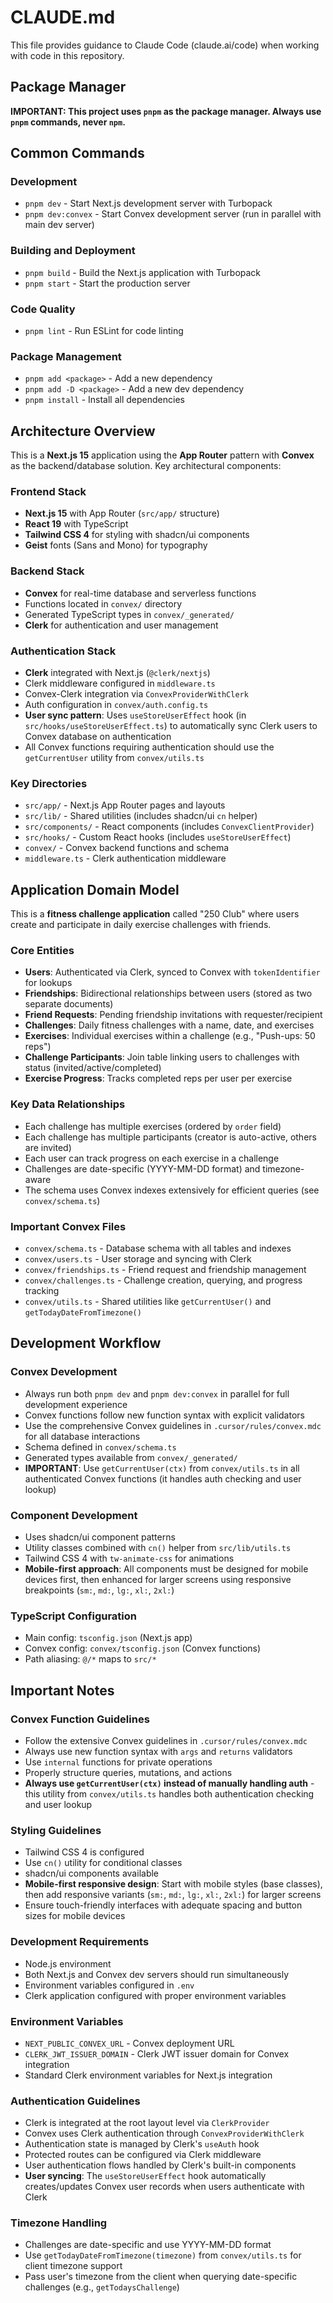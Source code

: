 # CLAUDE.md

This file provides guidance to Claude Code (claude.ai/code) when working with code in this repository.

## Package Manager

**IMPORTANT: This project uses `pnpm` as the package manager. Always use `pnpm` commands, never `npm`.**

## Common Commands

### Development
- `pnpm dev` - Start Next.js development server with Turbopack
- `pnpm dev:convex` - Start Convex development server (run in parallel with main dev server)

### Building and Deployment
- `pnpm build` - Build the Next.js application with Turbopack
- `pnpm start` - Start the production server

### Code Quality
- `pnpm lint` - Run ESLint for code linting

### Package Management
- `pnpm add <package>` - Add a new dependency
- `pnpm add -D <package>` - Add a new dev dependency
- `pnpm install` - Install all dependencies

## Architecture Overview

This is a **Next.js 15** application using the **App Router** pattern with **Convex** as the backend/database solution. Key architectural components:

### Frontend Stack
- **Next.js 15** with App Router (`src/app/` structure)
- **React 19** with TypeScript
- **Tailwind CSS 4** for styling with shadcn/ui components
- **Geist** fonts (Sans and Mono) for typography

### Backend Stack
- **Convex** for real-time database and serverless functions
- Functions located in `convex/` directory
- Generated TypeScript types in `convex/_generated/`
- **Clerk** for authentication and user management

### Authentication Stack
- **Clerk** integrated with Next.js (`@clerk/nextjs`)
- Clerk middleware configured in `middleware.ts`
- Convex-Clerk integration via `ConvexProviderWithClerk`
- Auth configuration in `convex/auth.config.ts`
- **User sync pattern**: Uses `useStoreUserEffect` hook (in `src/hooks/useStoreUserEffect.ts`) to automatically sync Clerk users to Convex database on authentication
- All Convex functions requiring authentication should use the `getCurrentUser` utility from `convex/utils.ts`

### Key Directories
- `src/app/` - Next.js App Router pages and layouts
- `src/lib/` - Shared utilities (includes shadcn/ui `cn` helper)
- `src/components/` - React components (includes `ConvexClientProvider`)
- `src/hooks/` - Custom React hooks (includes `useStoreUserEffect`)
- `convex/` - Convex backend functions and schema
- `middleware.ts` - Clerk authentication middleware

## Application Domain Model

This is a **fitness challenge application** called "250 Club" where users create and participate in daily exercise challenges with friends.

### Core Entities
- **Users**: Authenticated via Clerk, synced to Convex with `tokenIdentifier` for lookups
- **Friendships**: Bidirectional relationships between users (stored as two separate documents)
- **Friend Requests**: Pending friendship invitations with requester/recipient
- **Challenges**: Daily fitness challenges with a name, date, and exercises
- **Exercises**: Individual exercises within a challenge (e.g., "Push-ups: 50 reps")
- **Challenge Participants**: Join table linking users to challenges with status (invited/active/completed)
- **Exercise Progress**: Tracks completed reps per user per exercise

### Key Data Relationships
- Each challenge has multiple exercises (ordered by `order` field)
- Each challenge has multiple participants (creator is auto-active, others are invited)
- Each user can track progress on each exercise in a challenge
- Challenges are date-specific (YYYY-MM-DD format) and timezone-aware
- The schema uses Convex indexes extensively for efficient queries (see `convex/schema.ts`)

### Important Convex Files
- `convex/schema.ts` - Database schema with all tables and indexes
- `convex/users.ts` - User storage and syncing with Clerk
- `convex/friendships.ts` - Friend request and friendship management
- `convex/challenges.ts` - Challenge creation, querying, and progress tracking
- `convex/utils.ts` - Shared utilities like `getCurrentUser()` and `getTodayDateFromTimezone()`

## Development Workflow

### Convex Development
- Always run both `pnpm dev` and `pnpm dev:convex` in parallel for full development experience
- Convex functions follow new function syntax with explicit validators
- Use the comprehensive Convex guidelines in `.cursor/rules/convex.mdc` for all database interactions
- Schema defined in `convex/schema.ts`
- Generated types available from `convex/_generated/`
- **IMPORTANT**: Use `getCurrentUser(ctx)` from `convex/utils.ts` in all authenticated Convex functions (it handles auth checking and user lookup)

### Component Development
- Uses shadcn/ui component patterns
- Utility classes combined with `cn()` helper from `src/lib/utils.ts`
- Tailwind CSS 4 with `tw-animate-css` for animations
- **Mobile-first approach**: All components must be designed for mobile devices first, then enhanced for larger screens using responsive breakpoints (`sm:`, `md:`, `lg:`, `xl:`, `2xl:`)

### TypeScript Configuration
- Main config: `tsconfig.json` (Next.js app)
- Convex config: `convex/tsconfig.json` (Convex functions)
- Path aliasing: `@/*` maps to `src/*`

## Important Notes

### Convex Function Guidelines
- Follow the extensive Convex guidelines in `.cursor/rules/convex.mdc`
- Always use new function syntax with `args` and `returns` validators
- Use `internal` functions for private operations
- Properly structure queries, mutations, and actions
- **Always use `getCurrentUser(ctx)` instead of manually handling auth** - this utility from `convex/utils.ts` handles both authentication checking and user lookup

### Styling Guidelines
- Tailwind CSS 4 is configured
- Use `cn()` utility for conditional classes
- shadcn/ui components available
- **Mobile-first responsive design**: Start with mobile styles (base classes), then add responsive variants (`sm:`, `md:`, `lg:`, `xl:`, `2xl:`) for larger screens
- Ensure touch-friendly interfaces with adequate spacing and button sizes for mobile devices

### Development Requirements
- Node.js environment
- Both Next.js and Convex dev servers should run simultaneously
- Environment variables configured in `.env`
- Clerk application configured with proper environment variables

### Environment Variables
- `NEXT_PUBLIC_CONVEX_URL` - Convex deployment URL
- `CLERK_JWT_ISSUER_DOMAIN` - Clerk JWT issuer domain for Convex integration
- Standard Clerk environment variables for Next.js integration

### Authentication Guidelines
- Clerk is integrated at the root layout level via `ClerkProvider`
- Convex uses Clerk authentication through `ConvexProviderWithClerk`
- Authentication state is managed by Clerk's `useAuth` hook
- Protected routes can be configured via Clerk middleware
- User authentication flows handled by Clerk's built-in components
- **User syncing**: The `useStoreUserEffect` hook automatically creates/updates Convex user records when users authenticate with Clerk

### Timezone Handling
- Challenges are date-specific and use YYYY-MM-DD format
- Use `getTodayDateFromTimezone(timezone)` from `convex/utils.ts` for client timezone support
- Pass user's timezone from the client when querying date-specific challenges (e.g., `getTodaysChallenge`)